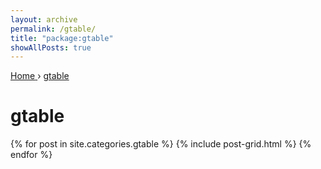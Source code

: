 ```yaml
---
layout: archive
permalink: /gtable/
title: "package:gtable"
showAllPosts: true
---
```


<div class="wrap">

   <nav class="breadcrumbs">
      <span itemscope="" itemtype="http://data-vocabulary.org/Breadcrumb">
         <a href="{{ site.baseurl }}" itemprop="url">
            <span itemprop="title">Home</span>
         </a>
          ›
         <a href="{{ site.baseurl }}/gtable" itemprop="url">
            <span itemprop="title">gtable</span>
         </a>
      </span>
   </nav>

   <div class="page-title">
     <h1>gtable</h1>
   </div>

   <div class="archive-wrap">
      <div class="page-content">
         <div class="tiles">
         {% for post in site.categories.gtable %}
            {% include post-grid.html %}
         {% endfor %}
         </div><!-- /.tiles -->
      </div><!-- /.page-content -->
   </div><!-- /.archive-wrap -->
</div><!-- /.wrap -->
